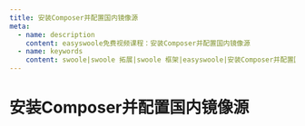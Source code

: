 ```yaml
---
title: 安装Composer并配置国内镜像源
meta:
  - name: description
    content: easyswoole免费视频课程：安装Composer并配置国内镜像源
  - name: keywords
    content: swoole|swoole 拓展|swoole 框架|easyswoole|安装Composer并配置国内镜像源|视频课程|免费教程
---
```

# 安装Composer并配置国内镜像源
<script type="text/javascript" src="/Js/Ckplayer/ckplayer.js"></script>
<div class="video" style="width: 50rem;height: 30rem;"></div>
<script type="text/javascript">
    var videoObject = {
    		container: '.video',
    		variable: 'player',
    		video:'http://video-oss.easyswoole.com/%E5%85%A5%E9%97%A8%E6%95%99%E7%A8%8B1/%E5%AE%89%E8%A3%85composer%E5%B9%B6%E9%85%8D%E7%BD%AE%E5%9B%BD%E5%86%85%E9%95%9C%E5%83%8F.mp4'
    	};
    var player=new ckplayer(videoObject);
</script>

